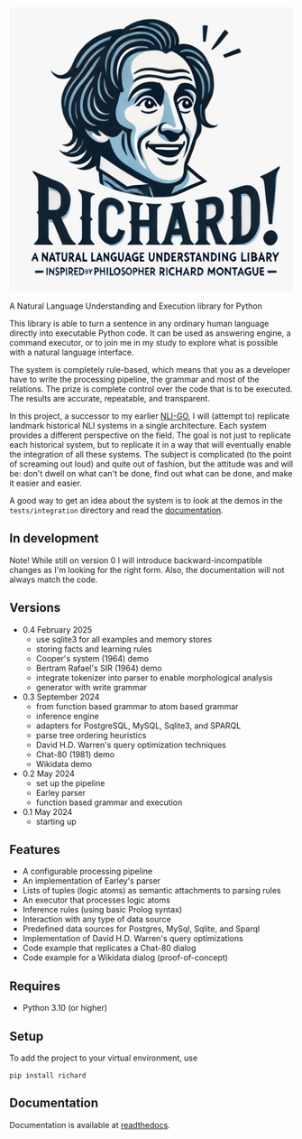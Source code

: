 ![Richard!](richard-logo.png)

A Natural Language Understanding and Execution library for Python

This library is able to turn a sentence in any ordinary human language directly into executable Python code. It can be used as answering engine, a command executor, or to join me in my study to explore what is possible with a natural language interface.

The system is completely rule-based, which means that you as a developer have to write the processing pipeline, the grammar and most of the relations. The prize is complete control over the code that is to be executed. The results are accurate, repeatable, and transparent.

In this project, a successor to my earlier [NLI-GO](https://github.com/garfix/nli-go), I will (attempt to) replicate landmark historical NLI systems in a single architecture. Each system provides a different perspective on the field. The goal is not just to replicate each historical system, but to replicate it in a way that will eventually enable the integration of all these systems. The subject is complicated (to the point of screaming out loud) and quite out of fashion, but the attitude was and will be: don't dwell on what can't be done, find out what can be done, and make it easier and easier.

A good way to get an idea about the system is to look at the demos in the `tests/integration` directory and read the [documentation](https://richard.readthedocs.io/).

## In development

Note! While still on version 0 I will introduce backward-incompatible changes as I'm looking for the right form. Also, the documentation will not always match the code.

## Versions

* 0.4 February 2025
    * use sqlite3 for all examples and memory stores
    * storing facts and learning rules
    * Cooper's system (1964) demo
    * Bertram Rafael's SIR (1964) demo
    * integrate tokenizer into parser to enable morphological analysis
    * generator with write grammar
* 0.3 September 2024
    * from function based grammar to atom based grammar
    * inference engine
    * adapters for PostgreSQL, MySQL, Sqlite3, and SPARQL
    * parse tree ordering heuristics
    * David H.D. Warren's query optimization techniques
    * Chat-80 (1981) demo
    * Wikidata demo
* 0.2 May 2024
    * set up the pipeline
    * Earley parser
    * function based grammar and execution
* 0.1 May 2024
    * starting up

## Features

* A configurable processing pipeline
* An implementation of Earley's parser
* Lists of tuples (logic atoms) as semantic attachments to parsing rules
* An executor that processes logic atoms
* Inference rules (using basic Prolog syntax)
* Interaction with any type of data source
* Predefined data sources for Postgres, MySql, Sqlite, and Sparql
* Implementation of David H.D. Warren's query optimizations
* Code example that replicates a Chat-80 dialog
* Code example for a Wikidata dialog (proof-of-concept)

## Requires

* Python 3.10 (or higher)

## Setup

To add the project to your virtual environment, use

    pip install richard

## Documentation

Documentation is available at [readthedocs](https://richard.readthedocs.io/).

